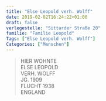 ```yaml
---
title: "Else Leopold verh. Wolff"
date: 2019-02-02T16:24:22+01:00
draft: false
verlegestelle: "Sittarder Straße 20"
familie: "Familie Leopold"
Tags: ["Else Leopold verh. Wolff"]
Categories: ["Menschen"]
---
```


> HIER WOHNTE <br />
> ELSE LEOPOLD <br />
> VERH. WOLFF <br />
> JG. 1909 <br />
> FLUCHT 1938 <br />
> ENGLAND <br />